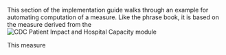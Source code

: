 <!-- measure_creation.md {% comment %}
*****************************************************************************************
*                            WARNING: DO NOT EDIT THIS FILE                             *
*                                                                                       *
* This file is generated by SUSHI. Any edits you make to this file will be overwritten. *
*                                                                                       *
* To change the contents of this file, edit the original source file at:                *
* ig-data\input\pagecontent\measure_creation.md                                         *
*****************************************************************************************
{% endcomment %} -->

This section of the implementation guide walks through an example for automating computation
of a measure.  Like the phrase book, it is based on the measure derived from the
![CDC Patient Impact and Hospital Capacity module](57.130-covid19-pimhc-blank-p.png)

This measure